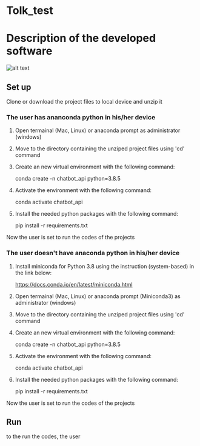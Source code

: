 # Tolk_test

# Description of the developed software


![alt text](https://github.com/[username]/[reponame]/blob/[branch]/image.jpg?raw=true)


## Set up
Clone or download the project files to local device and unzip it

### The user has ananconda python in his/her device
1) Open termainal (Mac, Linux) or anaconda prompt as administrator (windows)

2) Move to the directory containing the unziped project files using 'cd' command

3) Create an new virtual environment with the following command:

   conda create -n chatbot_api python=3.8.5

4) Activate the environment with the following command:

   conda activate chatbot_api

5) Install the needed python packages with the following command:

   pip install -r requirements.txt

Now the user is set to run the codes of the projects

### The user doesn't have anaconda python in his/her device
1) Install miniconda for Python 3.8 using the instruction (system-based) in the link below:

   https://docs.conda.io/en/latest/miniconda.html

2) Open termainal (Mac, Linux) or anaconda prompt (Miniconda3) as administrator (windows)

3) Move to the directory containing the unziped project files using 'cd' command

4) Create an new virtual environment with the following command:

   conda create -n chatbot_api python=3.8.5

5) Activate the environment with the following command:

   conda activate chatbot_api

6) Install the needed python packages with the following command:

   pip install -r requirements.txt

Now the user is set to run the codes of the projects

## Run
to the run the codes, the user 
